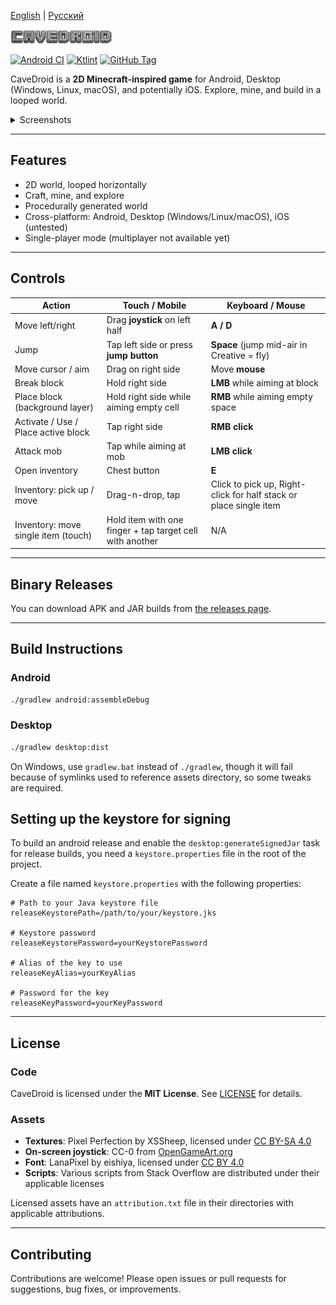 [English](README.md) | [Русский](README-RU.md)

![CaveDroid](assets/gamelogo.png)

[![Android CI](https://github.com/fredboy/cavedroid/actions/workflows/android.yml/badge.svg)](https://github.com/fredboy/cavedroid/actions/workflows/android.yml)
[![Ktlint](https://github.com/fredboy/cavedroid/actions/workflows/ktlint.yml/badge.svg)](https://github.com/fredboy/cavedroid/actions/workflows/ktlint.yml)
[![GitHub Tag](https://img.shields.io/github/v/tag/fredboy/cavedroid)](https://github.com/fredboy/cavedroid/tags)

CaveDroid is a **2D Minecraft-inspired game** for Android, Desktop (Windows, Linux, macOS), and potentially iOS.
Explore, mine, and build in a looped world.

<details>
  <summary>Screenshots</summary>

![Screenshot 1](fastlane/metadata/android/en-US/images/phoneScreenshots/1.png)
![Screenshot 2](fastlane/metadata/android/en-US/images/phoneScreenshots/2.png)
![Screenshot 3](fastlane/metadata/android/en-US/images/phoneScreenshots/3.png)
![Screenshot 4](fastlane/metadata/android/en-US/images/phoneScreenshots/4.png)
![Screenshot 5](fastlane/metadata/android/en-US/images/phoneScreenshots/5.png)
![Screenshot 6](fastlane/metadata/android/en-US/images/phoneScreenshots/6.png)

</details>

---

## Features

- 2D world, looped horizontally
- Craft, mine, and explore
- Procedurally generated world
- Cross-platform: Android, Desktop (Windows/Linux/macOS), iOS (untested)
- Single-player mode (multiplayer not available yet)

---

## Controls

| Action | Touch / Mobile | Keyboard / Mouse |
|--------|----------------|-----------------|
| Move left/right | Drag **joystick** on left half | **A / D** |
| Jump | Tap left side or press **jump button** | **Space** (jump mid-air in Creative = fly) |
| Move cursor / aim | Drag on right side | Move **mouse** |
| Break block | Hold right side | **LMB** while aiming at block |
| Place block (background layer) | Hold right side while aiming empty cell | **RMB** while aiming empty space |
| Activate / Use / Place active block | Tap right side | **RMB click** |
| Attack mob | Tap while aiming at mob | **LMB click** |
| Open inventory | Chest button | **E** |
| Inventory: pick up / move | Drag-n-drop, tap | Click to pick up, Right-click for half stack or place single item |
| Inventory: move single item (touch) | Hold item with one finger + tap target cell with another | N/A |

---

## Binary Releases

You can download APK and JAR builds from [the releases page](https://github.com/fredboy/cavedroid/releases).

---

## Build Instructions

### Android

```bash
./gradlew android:assembleDebug
```

### Desktop

```bash
./gradlew desktop:dist
```

On Windows, use `gradlew.bat` instead of `./gradlew`, though it will fail because of symlinks used to reference assets
directory, so some tweaks are required.

## Setting up the keystore for signing

To build an android release and enable the `desktop:generateSignedJar` task for release builds,
you need a `keystore.properties` file in the root of the project.

Create a file named `keystore.properties` with the following properties:

```properties
# Path to your Java keystore file
releaseKeystorePath=/path/to/your/keystore.jks

# Keystore password
releaseKeystorePassword=yourKeystorePassword

# Alias of the key to use
releaseKeyAlias=yourKeyAlias

# Password for the key
releaseKeyPassword=yourKeyPassword
```

---

## License

### Code
CaveDroid is licensed under the **MIT License**. See [LICENSE](LICENSE) for details.

### Assets

- **Textures**: Pixel Perfection by XSSheep, licensed under [CC BY-SA 4.0](https://creativecommons.org/licenses/by-sa/4.0/)
- **On-screen joystick**: CC-0 from [OpenGameArt.org](https://opengameart.org/content/mmorpg-virtual-joysticks)
- **Font**: LanaPixel by eishiya, licensed under [CC BY 4.0](https://creativecommons.org/licenses/by/4.0/)
- **Scripts**: Various scripts from Stack Overflow are distributed under their applicable licenses

Licensed assets have an `attribution.txt` file in their directories with applicable attributions.

---

## Contributing

Contributions are welcome! Please open issues or pull requests for suggestions, bug fixes, or improvements.

